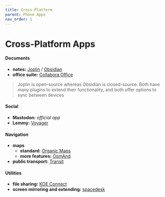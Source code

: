 ```yaml
---
title: Cross-Platform
parent: Phone Apps
nav_order: 1
---
```

# Cross-Platform Apps

#### Documents

- **notes:** [Joplin](https://joplinapp.org/) / [Obsidian](https://obsidian.md/)
- **office suite:** [Collabora Office](https://www.collaboraonline.com/)

> Joplin is open-source whereas Obsidian is closed-source. Both have many plugins to extend their functionality, and both offer options to sync between devices

#### Social

- **Mastodon:** *official app*
- **Lemmy:** [Voyager](https://github.com/aeharding/voyager)

#### Navigation

- **maps** 
	- **standard:** [Organic Maps](https://organicmaps.app/)
	- **more features:** [OsmAnd](https://osmand.net/)
- **public transport:** [Transit](https://transitapp.com/)

#### Utilities

- **file sharing:** [KDE Connect](https://kdeconnect.kde.org/download.html)
- **screen mirroring and extending:** [spacedesk](https://www.spacedesk.net/)
